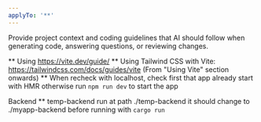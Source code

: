 ```yaml
---
applyTo: '**'
---
```

Provide project context and coding guidelines that AI should follow when generating code, answering questions, or reviewing changes.

** Using https://vite.dev/guide/
** Using Tailwind CSS with Vite: https://tailwindcss.com/docs/guides/vite (From "Using Vite" section onwards)
** When recheck with localhost, check first that app already start with HMR otherwise run `npm run dev` to start the app


Backend
** temp-backend run at path ./temp-backend it should change to ./myapp-backend before running with `cargo run`